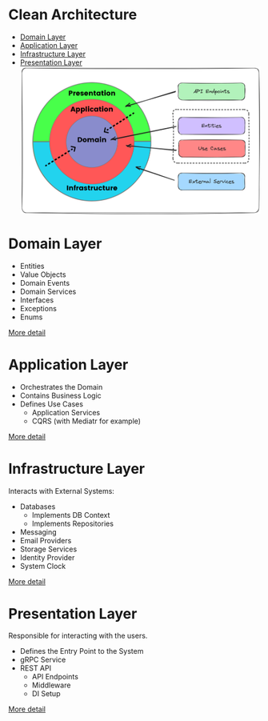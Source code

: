 # Clean Architecture
* [Domain Layer](#domain-layer)
* [Application Layer](#application-layer)
* [Infrastructure Layer](#infrastructure-layer)
* [Presentation Layer](#presentation-layer)
![system schema](./images/clean-architecture.png "A title")

# Domain Layer
* Entities
* Value Objects
* Domain Events
* Domain Services
* Interfaces
* Exceptions
* Enums

[More detail](Domain%20Layer.md)

# Application Layer
* Orchestrates the Domain
* Contains Business Logic
* Defines Use Cases
  * Application Services
  * CQRS (with Mediatr for example)

[More detail](Application%20Layer.md)

# Infrastructure Layer
Interacts with External Systems:
* Databases
  * Implements DB Context
  * Implements Repositories
* Messaging
* Email Providers
* Storage Services 
* Identity Provider
* System Clock

[More detail](Infrastructure%20Layer.md)

# Presentation Layer
Responsible for interacting with the users.

* Defines the Entry Point to the System
* gRPC Service
* REST API
  * API Endpoints
  * Middleware
  * DI Setup

[More detail](Presentation%20Layer.md)
